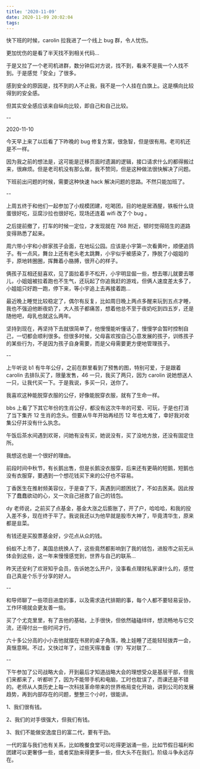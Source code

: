 ```yaml
---
title: '2020-11-09'
date: 2020-11-09 20:02:04
tags:
---
```


快下班的时候，carolin 拉我进了一个线上 bug 群，令人忧伤。

更加忧伤的是看了半天找不到相关代码...

于是又拉了一个老司机进群，数分钟后对方说，找不到，看来不是我一个人找不到。于是感觉「安全」了很多。

感到安全的原因是，找不到的人不止我，我不是一个人挂在白旗上。这是横向比较得到的安全感。

但其实安全感应该来自纵向比较，即自己和自己比较。

--

2020-11-10

今天早上来了以后看了下昨晚的 bug 修复方案，很急智，但是很有用。老司机还是不一样。

因为我之前的想法是，这可能是迁移页面时遗漏的逻辑，接口请求什么的都得搬过来，很麻烦。但是老司机没有那么做，我不赞同，但是这种做法很快解决了问题。

下班前出问题的时候，需要这种快速 hack 解决问题的思路。不然只能加班了。

--

上周五终于和他们一起参加了小规模团建，吃喝团，目的地是居酒屋，铁板什么烧蛋很好吃，豆腐沙拉也很好吃，现场还连着 wifi 改了个 bug 。

之后提前撤了，打车的时候一定位，才发现就在 768 附近，顿时觉得陌生的道路变得熟悉了起来。

周六带小宇和小胖家孩子会面，在地坛公园。应该是小宇第一次看黄叶，顺便追鸽子。有一点风，舞台上还有老头老太跳舞，小宇似乎被感染了，挣脱了小姐姐的手，原地转圈圈，挥舞着小胳膊，很开心的样子。

俩孩子互相还挺喜欢，见了面拉着手不松开，小宇明显倔一些，想去哪儿就要去哪儿，小姐姐被拉着跑也不生气，还玩起了你追我赶的游戏，但俩人速度差太多了，小姐姐只好跑一跑，停下来，等小宇追上去再接着跑...

最近晚上睡觉比较稳定了，偶尔有反复，比如周日晚上两点多醒来玩到五点才睡，我也不强迫他断夜奶了，大人孩子都痛苦，想着他总不至于夜奶吃到四五岁，还是随他吧，母乳也就这么两年。

坚持到现在，再坚持下去就很简单了，他慢慢能听懂话了，慢慢学会暂时控制自己，一切都会顺利很多。但很多时候，父母喜欢按自己心意发展的孩子，训练孩子的某些行为，不是因为孩子自身需要，而是父母需要更方便地管理孩子。

--

上午听说 b1 有牛年公仔，之前在群里看到了预售的图，特别可爱，于是跟着 carolin 去排队买了，限量发售，46 一只，我买了两只，因为 carolin 说她想送人一只，让我代买一下。于是我说，多买一只，送你了。

我喜欢这种能脱穿衣服的公仔，好像能脱穿衣服，就有了生命一样。

bbs 上看了下其它年份的生肖公仔，都没有这次牛年的可爱、可玩，于是也打消了当下集齐 12 生肖的念头。但要从牛年开始再经历 12 年也太难了，幸好我对收集公仔并没有什么执念。

午饭后茶水间遇到欢哥，问她有没有买，她说没有，买了没地方放，还没有固定住所。

我想这也是一个很好的理由。

前段时间中秋节，有长鹅出售，但是长鹅没衣服穿，后来还有更萌的短鹅，短鹅也没有衣服穿，要遇到一个想花钱买下来的公仔也不容易。

丁香医生在推射频美容仪，于是查了下，真遇到问题困扰了，不如去医美。因此按下了蠢蠢欲动的心，又一次自己拯救了自己的钱包。

dy 老师说，之前买了点基金，基金大涨之后膨胀了，开了户，哈哈哈，和我的投入差不多，现在终于平了。我说我还以为他早就是股市大神了，毕竟清华生，原来都是韭菜。

有钱还是买股票基金好，少花点从众的钱。

蚂蚁不上市了，美国总统换人了，这些竟然都影响到了我的钱包，进股市之前无从体会到这些，这一年来慢慢感觉到，世界与自己的联系...

昨天还安利了欢哥知乎会员，告诉她怎么开户，没事看点理财私家课什么的，感觉自己真是个乐于分享的好人。

--

和导师聊了一些项目进度的事，以及需求迭代排期的事，每个人都不要轻易妥协，工作环境就会更友善一些。

买了个尤克里里，有了吉他的基础，上手很快，但依然磕磕绊绊，想流畅地与它交流，还得付出一些时间才行。

六十多公分高的小小吉他就摆在书房的桌子角落，晚上娃睡了还能轻轻拨弄一会，真惬意啊。不过，又快过年了，过些天得准备（学）写对联了...

--

下午参加了公司战略大会，开到最后才知道战略大会的理想受众是基层干部，但我们来都来了，听都听了，因为不能带手机和电脑，工时也耽误了，而课还是不错的。老师从人类历史上每一次科技革命带来的世界格局变化开始，讲到公司的发展趋势，再到内部存在的问题，整整三个小时，很能讲。

1、我们很有钱。

2、我们的对手很强大，但我们有钱。

3、我们不能做安逸度日的富二代，要有干劲。

一代的富与我们也有关系，比如晚餐食堂可以吃得更汹涌一些，比如节假日福利和团建可以更奢侈一些，或者奖励来得更多一些，但大头不在我们。阶级斗争永远存在。

